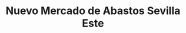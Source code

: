 ---
title: "Nuevo Mercado de Abastos Sevilla Este"
url: /sevilla/nuevo-mercado-de-abastos-sevilla-este/
shop: centro comercial
---
